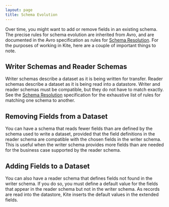 ```yaml
---
layout: page
title: Schema Evolution
---
```


Over time, you might want to add or remove fields in an existing schema. The precise rules for schema evolution are inherited from Avro, and are documented in the Avro specification as rules for [Schema Resolution](http://avro.apache.org/docs/1.7.6/spec.html#Schema+Resolution). For the purposes of working in Kite, here are a couple of important things to note.

## Writer Schemas and Reader Schemas

Writer schemas describe a dataset as it is being written for transfer. Reader schemas describe a dataset as it is being read into a datastore. Writer and reader schemas must be compatible, but they do not have to match exactly. See the [Schema Resolution](http://avro.apache.org/docs/1.7.6/spec.html#Schema+Resolution) specification for the exhaustive list of rules for matching one schema to another.

## Removing Fields from a Dataset

You can have a schema that reads fewer fields than are defined by the schema used to write a dataset, provided that the field definitions in the reader schema are compatible with the chosen fields in the writer schema. This is useful when the writer schema provides more fields than are needed for the business case supported by the reader schema.

## Adding Fields to a Dataset

You can also have a reader schema that defines fields not found in the writer schema. If you do so, you must define a default value for the fields that appear in the reader schema but not in the writer schema. As records are read into the datastore, Kite inserts the default values in the extended fields.
